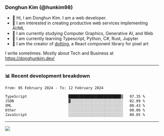 ### Donghun Kim (@hunkim98)

- 👋 Hi, I am Donghun Kim. I am a web developer. 
- 🤔 I am interested in creating productive web services implementing AI/ML
- 🔭 I am currently studying Computer Graphics, Generative AI, and Web 
- 🌱 I am currently learning Typescript, Python, C#, Rust, Jupyter
- 🎨 I am the creator of [dotting](https://github.com/hunkim98/dotting), a React component library for pixel art

I write sometimes. Mostly about Tech and Business at https://donghunkim.dev/

---
### 📊 Recent development breakdown
<!--START_SECTION:waka-->

```txt
From: 05 February 2024 - To: 12 February 2024

TypeScript                   ████████████████████████▒   97.35 %
JSON                         ▓░░░░░░░░░░░░░░░░░░░░░░░░   02.09 %
XML                          ░░░░░░░░░░░░░░░░░░░░░░░░░   00.43 %
Other                        ░░░░░░░░░░░░░░░░░░░░░░░░░   00.06 %
JavaScript                   ░░░░░░░░░░░░░░░░░░░░░░░░░   00.05 %
```

<!--END_SECTION:waka-->
---

<!-- <div align='center'> -->
  <img align="center" src="https://github-readme-stats.vercel.app/api?username=hunkim98&theme=dark&show_icons=true"/>
<!-- </div> -->
<!--
**hunkim98/hunkim98** is a ✨ _special_ ✨ repository because its `README.md` (this file) appears on your GitHub profile.

Here are some ideas to get you started:

- 🔭 I’m currently working on ...
- 🌱 I’m currently learning ...
- 👯 I’m looking to collaborate on ...
- 🤔 I’m looking for help with ...
- 💬 Ask me about ...
- 📫 How to reach me: ...
- 😄 Pronouns: ...
- ⚡ Fun fact: ...
-->
